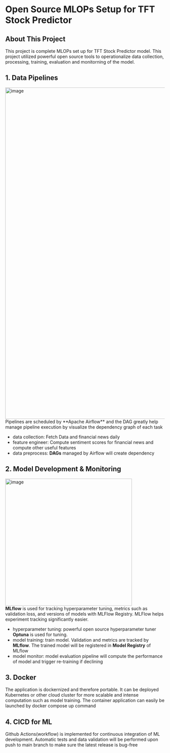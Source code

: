 # Open Source MLOPs Setup for TFT Stock Predictor

## About This Project 
This project is complete MLOPs set up for TFT Stock Predictor model. This project utilized powerful open source tools to operationalize data collection, processing, training, evaluation and monitorning of the model.

## 1. Data Pipelines
<img width="1043" alt="image" src="https://github.com/user-attachments/assets/1f956c83-08a9-403b-abb7-eda995681bd0" />
Pipelines are scheduled by **Apache Airflow** and the DAG greatly help manage pipeline execution by visualize the dependency graph of each task 

- data collection: Fetch Data and financial news daily
- feature engineer: Compute sentiment scores for financial news and compute other useful features
- data preprocess: **DAGs** managed by Airflow will create dependency

## 2. Model Development & Monitoring 
<img width="400" height="400" alt="image" src="https://github.com/user-attachments/assets/182c2845-e83a-4dc8-999a-f15e42f5bd13" /> <br>
**MLflow** is used for tracking hyperparameter tuning, metrics such as validation loss, and versions of models with MLFlow Registry. MLFlow helps experiment tracking significantly easier.
- hyperparameter tuning: powerful open source hyperparameter tuner **Optuna** is used for tuning.
- model training: train model. Validation and metrics are tracked by **MLflow**. The trained model will be registered in **Model Registry** of MLflow
- model monitor: model evaluation pipeline will compute the performance of model and trigger re-training if declining

## 3. Docker 
The application is dockernized and therefore portable. It can be deployed Kubernetes or other cloud cluster for more scalable and intense computation such as model training.
The container application can easily be launched by docker compose up command

## 4. CICD for ML
Github Actions(workflow) is implemented for continuous integration of ML development. Automatic tests and data validation will be performed upon push to main branch to make sure the latest release is bug-free




  

